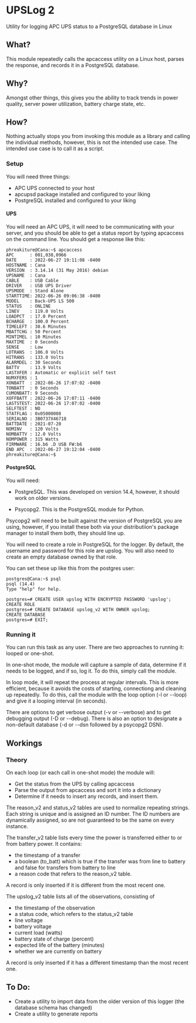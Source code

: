 # UPSLog 2

Utility for logging APC UPS status to a PostgreSQL database in Linux

## What?

This module repeatedly calls the apcaccess utility on a Linux host,
parses the response, and records it in a PostgreSQL database.

## Why?

Amongst other things, this gives you the ability to track trends in
power quality, server power utilization, battery charge state, etc.

## How?

Nothing actually stops you from invoking this module as a library and
calling the individual methods, however, this is not the intended use
case.  The intended use case is to call it as a script.

### Setup

You will need three things:

 * APC UPS connected to your host
 * apcupsd package installed and configured to your liking
 * PostgreSQL installed and configured to your liking

#### UPS

You will need an APC UPS, it will need to be communicating with your
server, and you should be able to get a status report by typing
apcaccess on the command line.  You should get a response like this:

    phreakiture@Cana:~$ apcaccess 
    APC      : 001,038,0966
    DATE     : 2022-06-27 19:11:08 -0400  
    HOSTNAME : Cana
    VERSION  : 3.14.14 (31 May 2016) debian
    UPSNAME  : Cana
    CABLE    : USB Cable
    DRIVER   : USB UPS Driver
    UPSMODE  : Stand Alone
    STARTTIME: 2022-06-26 09:06:38 -0400  
    MODEL    : Back-UPS LS 500 
    STATUS   : ONLINE 
    LINEV    : 119.0 Volts
    LOADPCT  : 17.0 Percent
    BCHARGE  : 100.0 Percent
    TIMELEFT : 30.6 Minutes
    MBATTCHG : 50 Percent
    MINTIMEL : 10 Minutes
    MAXTIME  : 0 Seconds
    SENSE    : Low
    LOTRANS  : 106.0 Volts
    HITRANS  : 133.0 Volts
    ALARMDEL : 30 Seconds
    BATTV    : 13.9 Volts
    LASTXFER : Automatic or explicit self test
    NUMXFERS : 1
    XONBATT  : 2022-06-26 17:07:02 -0400  
    TONBATT  : 0 Seconds
    CUMONBATT: 9 Seconds
    XOFFBATT : 2022-06-26 17:07:11 -0400  
    LASTSTEST: 2022-06-26 17:07:02 -0400  
    SELFTEST : NO
    STATFLAG : 0x05000008
    SERIALNO : 3B0737X46718  
    BATTDATE : 2021-07-20
    NOMINV   : 120 Volts
    NOMBATTV : 12.0 Volts
    NOMPOWER : 315 Watts
    FIRMWARE : 16.b6 .D USB FW:b6 
    END APC  : 2022-06-27 19:12:04 -0400  
    phreakiture@Cana:~$ 

#### PostgreSQL

You will need:

 * PostgreSQL.  This was developed on version 14.4, however, it should
   work on older versions.

 * Psycopg2.  This is the PostgreSQL module for Python.

Psycopg2 will need to be built against the version of PostgreSQL you
are using, however, if you install these both via your distributiion's
package manager to install them both, they should line up.

You will need to create a role in PostgreSQL for the logger.  By
default, the username and password for this role are upslog.  You will
also need to create an empty database owned by that role.

You can set these up like this from the postgres user:

    postgres@Cana:~$ psql 
    psql (14.4)
    Type "help" for help.

    postgres=# CREATE USER upslog WITH ENCRYPTED PASSWORD 'upslog';
    CREATE ROLE
    postgres=# CREATE DATABASE upslog_v2 WITH OWNER upslog; 
    CREATE DATABASE
    postgres=# EXIT;

### Running it

You can run this task as any user.  There are two approaches to
running it: looped or one-shot.

In one-shot mode, the module will capture a sample of data, determine
if it needs to be logged, and if so, log it.  To do this, simply call
the module.

In loop mode, it will repeat the process at regular intervals.  This
is more efficient, because it avoids the costs of starting,
connectiong and cleaning up repeatedly.  To do this, call the module
with the loop option (-l or --loop) and give it a looping interval (in
seconds).

There are options to get verbose output (-v or --verbose) and to get
debugging output (-D or --debug).  There is also an option to
designate a non-default database (-d or --dsn followed by a psycopg2
DSN).

## Workings

### Theory

On each loop (or each call in one-shot mode) the module will:

 * Get the status from the UPS by calling apcaccess
 * Parse the output from apcaccess and sort it into a dictionary
 * Determine if it needs to insert any records, and insert them.

The reason_v2 and status_v2 tables are used to normalize repeating
strings.  Each string is unique and is assigned an ID number.  The ID
numbers are dynamically assigned, so are not guaranteed to be the same
on every instance.

The transfer_v2 table lists every time the power is transferred either to or from battery power.  It contains:

 * the timestamp of a transfer
 * a boolean (to_batt) which is true if the transfer was from line to battery and false for transfers from battery to line
 * a reason code that refers to the reason_v2 table.

A record is only inserted if it is different from the most recent one.

The upslog_v2 table lists all of the observations, consisting of

 * the timestamp of the observation
 * a status code, which refers to the status_v2 table
 * line voltage
 * battery voltage
 * current load (watts)
 * battery state of charge (percent)
 * expected life of the battery (minutes)
 * whether we are currently on battery

A record is only inserted if it has a different timestamp than the most recent one.

## To Do:

 * Create a utility to import data from the older version of this logger (the database schema has changed)
 * Create a utility to generate reports
